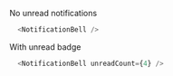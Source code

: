 No unread notifications
```js
  <NotificationBell />
```

With unread badge
```js
  <NotificationBell unreadCount={4} />
```
